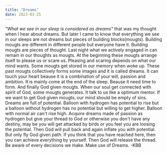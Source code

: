 ```yaml
---
title: "Dreams"
date: 2023-03-25
---
```

*"What we see in our sleep is considered as dreams"* that was my thought when I hear about dreams. But later I came to know that everything we see in our sleeps are not dreams but pieces of building blocks(mougts). Building mougts are different in different people but everyone have it. 
Building mougts are pieces of thought. Last night what we actively engaged in can remain in our thoughts as mougts. At the beginning these mougts arrange itself to please us or scare us. Pleasing and scaring depends on what our mind wants. 
Some mougts get stored in our memory when woke up. These past mougts collectively forms some images and it is called dreams. It can touch your heart beause it is a combination of your will, passion and ambition. It is mainly come at the end of the sleep. Beause it need time to form.
And finally God given mougts. When our soul get connected with spirit of God, some mougts generates. It talk to us like a optimum mentor. If we want to get God given mougts, our mind should be empty of sins. 
Dreams are full of potential. Balloon with hydrogen has potential to rise but a balloon without hydrogen has no potential but willing to get higher. Balloon with normal air can't rise high. Acquire dreams made of passion as hydrogen but give your thread to God or otherwise you don't have any destiny, may be you will get attacked by birds or you feel you are loosing the potential. Then God will pull back and again inflate you with potential. But only fly God given path. If you think that you have reached here, then you can achieve everything by yourself. Then God will release the thread.
Be aware of every decisions we make. Make use of Dreams.
                                                                                       -KBB
